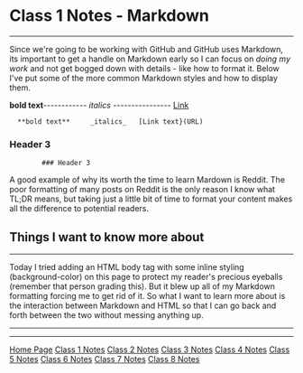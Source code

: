 # Class 1 Notes - Markdown
---
Since we're going to be working with GitHub and GitHub uses Markdown, its important to get a handle on Markdown early so I can focus on *doing my work* and not get bogged down with details - like how to format it. Below I've put some of the more common Markdown styles and how to display them. 

**bold text**------------    _italics_ ----------------   [Link](tyler-bennett52.github.io/readingnotes)
      
      **bold text**     _italics_   [Link text}(URL)
      
### Header 3
            ### Header 3
 
A good example of why its worth the time to learn Mardown is Reddit. The poor formatting of many posts on Reddit is the only reason I know what TL;DR means, but taking just a little bit of time to format your content makes all the difference to potential readers.

## Things I want to know more about
---
Today I tried adding an HTML body tag with some inline styling (background-color) on this page to protect my reader's precious eyeballs (remember that person grading this). But it blew up all of my Markdown formatting forcing me to get rid of it. So what I want to learn more about is the interaction between Markdown and HTML so that I can go back and forth between the two without messing anything up. 

---
---

[Home Page](https://tyler-bennett52.github.io/reading-notes)
[Class 1 Notes](https://tyler-bennett52.github.io/reading-notes/class1)
[Class 2 Notes](https://tyler-bennett52.github.io/reading-notes/class2)
[Class 3 Notes](https://tyler-bennett52.github.io/reading-notes/class3)
[Class 4 Notes](https://tyler-bennett52.github.io/reading-notes/class4)
[Class 5 Notes](https://tyler-bennett52.github.io/reading-notes/class5)
[Class 6 Notes](https://tyler-bennett52.github.io/reading-notes/class6)
[Class 7 Notes](https://tyler-bennett52.github.io/reading-notes/class7)
[Class 8 Notes](https://tyler-bennett52.github.io/reading-notes/class8)
